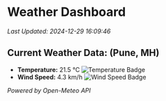 
# Weather Dashboard

_Last Updated: 2024-12-29 16:09:46_

## Current Weather Data: (Pune, MH)
- **Temperature:** 21.5 °C ![Temperature Badge](https://img.shields.io/badge/Temperature-Medium%20Temp-green)
- **Wind Speed:** 4.3 km/h ![Wind Speed Badge](https://img.shields.io/badge/Wind%20Speed-Low%20Wind-blue)

*Powered by Open-Meteo API*
